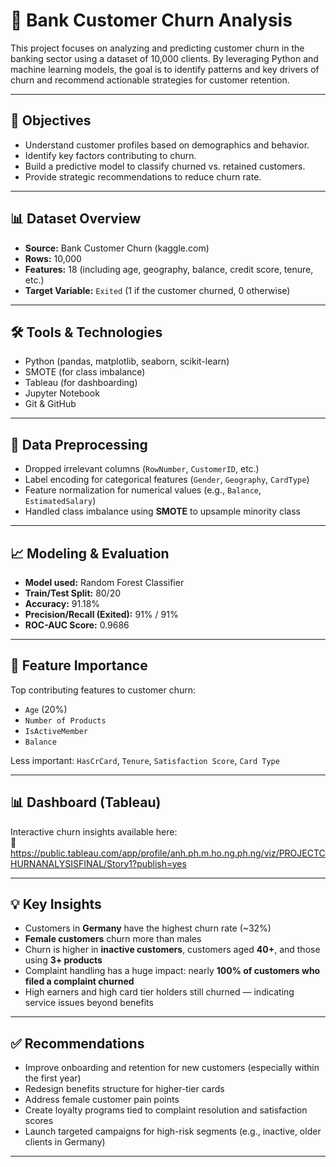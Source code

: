 # 🏦 Bank Customer Churn Analysis

This project focuses on analyzing and predicting customer churn in the banking sector using a dataset of 10,000 clients. By leveraging Python and machine learning models, the goal is to identify patterns and key drivers of churn and recommend actionable strategies for customer retention.

---

## 🎯 Objectives

- Understand customer profiles based on demographics and behavior.
- Identify key factors contributing to churn.
- Build a predictive model to classify churned vs. retained customers.
- Provide strategic recommendations to reduce churn rate.

---

## 📊 Dataset Overview

- **Source:** Bank Customer Churn (kaggle.com)
- **Rows:** 10,000
- **Features:** 18 (including age, geography, balance, credit score, tenure, etc.)
- **Target Variable:** `Exited` (1 if the customer churned, 0 otherwise)

---

## 🛠 Tools & Technologies

- Python (pandas, matplotlib, seaborn, scikit-learn)
- SMOTE (for class imbalance)
- Tableau (for dashboarding)
- Jupyter Notebook
- Git & GitHub

---

## 🧼 Data Preprocessing

- Dropped irrelevant columns (`RowNumber`, `CustomerID`, etc.)
- Label encoding for categorical features (`Gender`, `Geography`, `CardType`)
- Feature normalization for numerical values (e.g., `Balance`, `EstimatedSalary`)
- Handled class imbalance using **SMOTE** to upsample minority class

---

## 📈 Modeling & Evaluation

- **Model used:** Random Forest Classifier
- **Train/Test Split:** 80/20
- **Accuracy:** 91.18%
- **Precision/Recall (Exited):** 91% / 91%
- **ROC-AUC Score:** 0.9686

---

## 🧠 Feature Importance

Top contributing features to customer churn:
- `Age` (20%)
- `Number of Products`
- `IsActiveMember`
- `Balance`

Less important: `HasCrCard`, `Tenure`, `Satisfaction Score`, `Card Type`

---

## 📊 Dashboard (Tableau)

Interactive churn insights available here:  
🔗 https://public.tableau.com/app/profile/anh.ph.m.ho.ng.ph.ng/viz/PROJECTCHURNANALYSISFINAL/Story1?publish=yes

---

## 💡 Key Insights

- Customers in **Germany** have the highest churn rate (~32%)
- **Female customers** churn more than males
- Churn is higher in **inactive customers**, customers aged **40+**, and those using **3+ products**
- Complaint handling has a huge impact: nearly **100% of customers who filed a complaint churned**
- High earners and high card tier holders still churned — indicating service issues beyond benefits

---

## ✅ Recommendations

- Improve onboarding and retention for new customers (especially within the first year)
- Redesign benefits structure for higher-tier cards
- Address female customer pain points
- Create loyalty programs tied to complaint resolution and satisfaction scores
- Launch targeted campaigns for high-risk segments (e.g., inactive, older clients in Germany)

---
